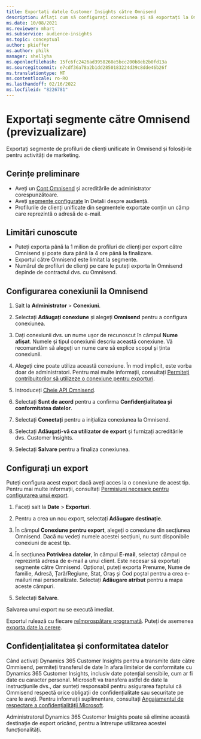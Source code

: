 ```yaml
---
title: Exportați datele Customer Insights către Omnisend
description: Aflați cum să configurați conexiunea și să exportați la Omnisend.
ms.date: 10/08/2021
ms.reviewer: mhart
ms.subservice: audience-insights
ms.topic: conceptual
author: pkieffer
ms.author: philk
manager: shellyha
ms.openlocfilehash: 15fc6fc2426ad3958268e5bcc200b8eb2b0fd13a
ms.sourcegitcommit: e7cdf36a78a2b1dd2850183224d39c8dde46b26f
ms.translationtype: MT
ms.contentlocale: ro-RO
ms.lasthandoff: 02/16/2022
ms.locfileid: "8226781"
---
```

# <a name="export-segments-to-omnisend-preview"></a>Exportați segmente către Omnisend (previzualizare)

Exportați segmente de profiluri de clienți unificate în Omnisend și folosiți-le pentru activități de marketing.

## <a name="prerequisites"></a>Cerințe preliminare

-   Aveți un [Cont Omnisend](https://www.omnisend.com/) și acreditările de administrator corespunzătoare.
-   Aveți [segmente configurate](segments.md) în Detalii despre audiență.
-   Profilurile de clienți unificate din segmentele exportate conțin un câmp care reprezintă o adresă de e-mail.

## <a name="known-limitations"></a>Limitări cunoscute

- Puteți exporta până la 1 milion de profiluri de clienți per export către Omnisend și poate dura până la 4 ore până la finalizare.
- Exportul către Omnisend este limitat la segmente.
- Numărul de profiluri de clienți pe care le puteți exporta în Omnisend depinde de contractul dvs. cu Omnisend.

## <a name="set-up-connection-to-omnisend"></a>Configurarea conexiunii la Omnisend

1. Salt la **Administrator** > **Conexiuni**.

1. Selectați **Adăugați conexiune** și alegeți **Omnisend** pentru a configura conexiunea.

1. Dați conexiunii dvs. un nume ușor de recunoscut în câmpul **Nume afișat**. Numele și tipul conexiunii descriu această conexiune. Vă recomandăm să alegeți un nume care să explice scopul și ținta conexiunii.

1. Alegeți cine poate utiliza această conexiune. În mod implicit, este vorba doar de administratori. Pentru mai multe informații, consultați [Permiteți contribuitorilor să utilizeze o conexiune pentru exporturi](connections.md#allow-contributors-to-use-a-connection-for-exports).

1. Introduceți [Cheie API Omnisend](https://support.omnisend.com/en/articles/1061890-generating-api-key).

1. Selectați **Sunt de acord** pentru a confirma **Confidențialitatea și conformitatea datelor**.

1. Selectați **Conectați** pentru a inițializa conexiunea la Omnisend.

1. Selectați **Adăugați-vă ca utilizator de export** și furnizați acreditările dvs. Customer Insights.

1. Selectați **Salvare** pentru a finaliza conexiunea.

## <a name="configure-an-export"></a>Configurați un export

Puteți configura acest export dacă aveți acces la o conexiune de acest tip. Pentru mai multe informații, consultați [Permisiuni necesare pentru configurarea unui export](export-destinations.md#set-up-a-new-export).

1. Faceți salt la **Date** > **Exporturi**.

1. Pentru a crea un nou export, selectați **Adăugare destinație**.

1. În câmpul **Conexiune pentru export**, alegeți o conexiune din secțiunea Omnisend. Dacă nu vedeți numele acestei secțiuni, nu sunt disponibile conexiuni de acest tip.

1. În secțiunea **Potrivirea datelor**, în câmpul **E-mail**, selectați câmpul ce reprezintă adresa de e-mail a unui client. Este necesar să exportați segmente către Omnisend. Opțional, puteți exporta Prenume, Nume de familie, Adresă, Țară/Regiune, Stat, Oraș și Cod poștal pentru a crea e-mailuri mai personalizate. Selectați **Adăugare atribut** pentru a mapa aceste câmpuri.

1. Selectați **Salvare**.

Salvarea unui export nu se execută imediat.

Exportul rulează cu fiecare [reîmprospătare programată](system.md#schedule-tab). Puteți de asemenea [exporta date la cerere](export-destinations.md#run-exports-on-demand). 


## <a name="data-privacy-and-compliance"></a>Confidențialitatea și conformitatea datelor

Când activați Dynamics 365 Customer Insights pentru a transmite date către Ommisend, permiteți transferul de date în afara limitelor de conformitate cu Dynamics 365 Customer Insights, inclusiv date potențial sensibile, cum ar fi date cu caracter personal. Microsoft va transfera astfel de date la instrucțiunile dvs., dar sunteți responsabil pentru asigurarea faptului că Ommisend respectă orice obligații de confidențialitate sau securitate pe care le aveți. Pentru informații suplimentare, consultați [Angajamentul de respectare a confidențialității Microsoft](https://go.microsoft.com/fwlink/?linkid=396732).

Administratorul Dynamics 365 Customer Insights poate să elimine această destinație de export oricând, pentru a întrerupe utilizarea acestei funcționalități.
